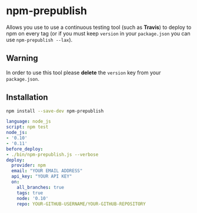 # npm-prepublish

Allows you use to use a continuous testing tool (such as **Travis**) to deploy to npm on every tag (or if you must keep `version` in your `package.json` you can use `npm-prepublish --lax`).

## Warning

In order to use this tool please **delete** the `version` key from your `package.json`.

## Installation

```sh
npm install --save-dev npm-prepublish
```

```yml
language: node_js
script: npm test
node_js:
- '0.10'
- '0.11'
before_deploy:
- ./bin/npm-prepublish.js --verbose
deploy:
  provider: npm
  email: "YOUR EMAIL ADDRESS"
  api_key: "YOUR API KEY"
  on:
    all_branches: true
    tags: true
    node: '0.10'
    repo: YOUR-GITHUB-USERNAME/YOUR-GITHUB-REPOSITORY
```
